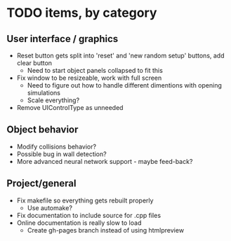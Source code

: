 # TODO items, by category
## User interface / graphics
* Reset button gets split into 'reset' and 'new random setup' buttons, add clear button
  * Need to start object panels collapsed to fit this
* Fix window to be resizeable, work with full screen
  * Need to figure out how to handle different dimentions with opening simulations
  * Scale everything?  
* Remove UIControlType as unneeded

## Object behavior
* Modify collisions behavior?
* Possible bug in wall detection?
* More advanced neural network support - maybe feed-back?

## Project/general
* Fix makefile so everything gets rebuilt properly
  * Use automake?  
* Fix documentation to include source for .cpp files
* Online documentation is really slow to load
  * Create gh-pages branch instead of using htmlpreview
